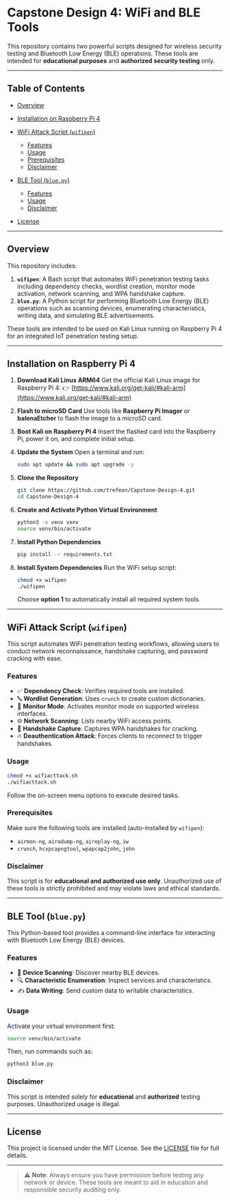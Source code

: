 # Capstone Design 4: WiFi and BLE Tools

This repository contains two powerful scripts designed for wireless security testing and Bluetooth Low Energy (BLE) operations. These tools are intended for **educational purposes** and **authorized security testing** only.

---

## Table of Contents

* [Overview](#overview)
* [Installation on Raspberry Pi 4](#installation-on-raspberry-pi-4)
* [WiFi Attack Script (`wifipen`)](#wifi-attack-script-wifipen)

  * [Features](#features)
  * [Usage](#usage)
  * [Prerequisites](#prerequisites)
  * [Disclaimer](#disclaimer)
* [BLE Tool (`blue.py`)](#ble-tool-bluepy)

  * [Features](#features-1)
  * [Usage](#usage-1)
  * [Disclaimer](#disclaimer-1)
* [License](#license)

---

## Overview

This repository includes:

1. **`wifipen`**: A Bash script that automates WiFi penetration testing tasks including dependency checks, wordlist creation, monitor mode activation, network scanning, and WPA handshake capture.
2. **`blue.py`**: A Python script for performing Bluetooth Low Energy (BLE) operations such as scanning devices, enumerating characteristics, writing data, and simulating BLE advertisements.

These tools are intended to be used on Kali Linux running on Raspberry Pi 4 for an integrated IoT penetration testing setup.

---

## Installation on Raspberry Pi 4

1. **Download Kali Linux ARM64**
   Get the official Kali Linux image for Raspberry Pi 4:
   👉 [https://www.kali.org/get-kali/#kali-arm](https://www.kali.org/get-kali/#kali-arm)

2. **Flash to microSD Card**
   Use tools like **Raspberry Pi Imager** or **balenaEtcher** to flash the image to a microSD card.

3. **Boot Kali on Raspberry Pi 4**
   Insert the flashed card into the Raspberry Pi, power it on, and complete initial setup.

4. **Update the System**
   Open a terminal and run:

   ```bash
   sudo apt update && sudo apt upgrade -y
   ```

5. **Clone the Repository**

   ```bash
   git clone https://github.com/trefeon/Capstone-Design-4.git
   cd Capstone-Design-4
   ```

6. **Create and Activate Python Virtual Environment**

   ```bash
   python3 -m venv venv
   source venv/bin/activate
   ```

7. **Install Python Dependencies**

   ```bash
   pip install -r requirements.txt
   ```

8. **Install System Dependencies**
   Run the WiFi setup script:

   ```bash
   chmod +x wifipen
   ./wifipen
   ```

   Choose **option 1** to automatically install all required system tools.

---

## WiFi Attack Script (`wifipen`)

This script automates WiFi penetration testing workflows, allowing users to conduct network reconnaissance, handshake capturing, and password cracking with ease.

### Features

* ✅ **Dependency Check**: Verifies required tools are installed.
* 🔤 **Wordlist Generation**: Uses `crunch` to create custom dictionaries.
* 📡 **Monitor Mode**: Activates monitor mode on supported wireless interfaces.
* 🌐 **Network Scanning**: Lists nearby WiFi access points.
* 🤝 **Handshake Capture**: Captures WPA handshakes for cracking.
* 🔥 **Deauthentication Attack**: Forces clients to reconnect to trigger handshakes.

### Usage

```bash
chmod +x wifiacttack.sh
./wifiacttack.sh
```

Follow the on-screen menu options to execute desired tasks.

### Prerequisites

Make sure the following tools are installed (auto-installed by `wifipen`):

* `airmon-ng`, `airodump-ng`, `aireplay-ng`, `iw`
* `crunch`, `hcxpcapngtool`, `wpapcap2john`, `john`

### Disclaimer

This script is for **educational and authorized use only**. Unauthorized use of these tools is strictly prohibited and may violate laws and ethical standards.

---

## BLE Tool (`blue.py`)

This Python-based tool provides a command-line interface for interacting with Bluetooth Low Energy (BLE) devices.

### Features

* 📡 **Device Scanning**: Discover nearby BLE devices.
* 🔍 **Characteristic Enumeration**: Inspect services and characteristics.
* ✍️ **Data Writing**: Send custom data to writable characteristics.

### Usage

Activate your virtual environment first:

```bash
source venv/bin/activate
```

Then, run commands such as:

```bash
python3 blue.py
```

### Disclaimer

This script is intended solely for **educational** and **authorized** testing purposes. Unauthorized usage is illegal.

---

## License

This project is licensed under the MIT License. See the [LICENSE](LICENSE) file for full details.

---

> ⚠️ **Note**: Always ensure you have permission before testing any network or device. These tools are meant to aid in education and responsible security auditing only.
